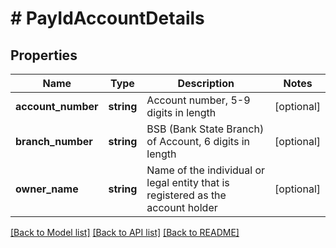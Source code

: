 # # PayIdAccountDetails

## Properties

Name | Type | Description | Notes
------------ | ------------- | ------------- | -------------
**account_number** | **string** | Account number, 5-9 digits in length | [optional]
**branch_number** | **string** | BSB (Bank State Branch) of Account, 6 digits in length | [optional]
**owner_name** | **string** | Name of the individual or legal entity that is registered as the account holder | [optional]

[[Back to Model list]](../../README.md#models) [[Back to API list]](../../README.md#endpoints) [[Back to README]](../../README.md)
